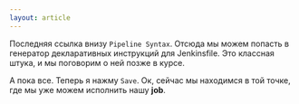 ```yaml
---
layout: article
---
```

Последняя ссылка внизу `Pipeline Syntax`. Отсюда мы можем попасть в генератор декларативных инструкций для Jenkinsfile. Это классная штука, и мы поговорим о ней позже в курсе.

А пока все. Теперь я нажму `Save`. Ок, сейчас мы находимся в той точке, где мы уже можем исполнить нашу **job**.
